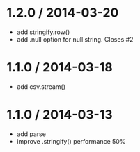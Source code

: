 
1.2.0 / 2014-03-20
==================

 * add stringify.row()
 * add .null option for null string. Closes #2

1.1.0 / 2014-03-18
==================

 * add csv.stream()

1.1.0 / 2014-03-13
==================

 * add parse
 * improve .stringify() performance 50%

